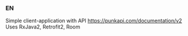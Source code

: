 ### EN
Simple client-application with API https://punkapi.com/documentation/v2
Uses RxJava2, Retrofit2, Room